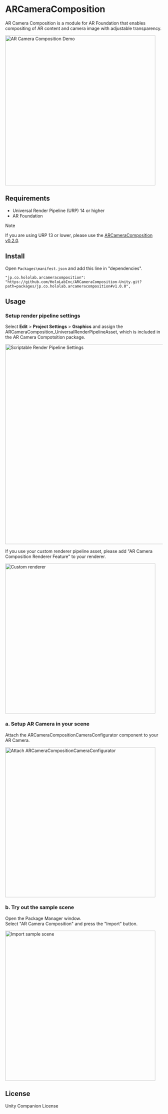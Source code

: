 # ARCameraComposition

AR Camera Composition is a module for AR Foundation that enables compositing of AR content and camera image with adjustable transparency.

<img width="480" alt="AR Camera Composition Demo" src="https://user-images.githubusercontent.com/4415085/220044421-d22168c3-1666-4d2e-9bc9-6f6162484193.gif">

## Requirements

- Universal Render Pipeline (URP) 14 or higher
- AR Foundation

> [!NOTE]
> If you are using URP 13 or lower, please use the [ARCameraComposition v0.2.0](https://github.com/HoloLabInc/ARCameraComposition-Unity/blob/v0.2.0/README.md).

## Install

Open `Packages\manifest.json` and add this line in "dependencies".

```
"jp.co.hololab.arcameracomposition": "https://github.com/HoloLabInc/ARCameraComposition-Unity.git?path=packages/jp.co.hololab.arcameracomposition#v1.0.0",
```

## Usage

### Setup render pipeline settings

Select **Edit** > **Project Settings** > **Graphics** and assign the ARCameraComposition_UniversalRenderPipelineAsset, which is included in the AR Camera Compotsition package.

<img width="640" alt="Scriptable Render Pipeline Settings" src="https://user-images.githubusercontent.com/4415085/219991309-930e7b1b-45ff-4527-accc-72fb6f311912.png">

<br>

If you use your custom renderer pipeline asset, please add "AR Camera Composition Renderer Feature" to your renderer.

<img width="480" alt="Custom renderer" src="https://user-images.githubusercontent.com/4415085/220015858-2349b77a-10dd-453f-bbb6-7f570594c69a.png">

### a. Setup AR Camera in your scene

Attach the ARCameraCompositionCameraConfigurator component to your AR Camera.

<img width="480" alt="Attach ARCameraCompositionCameraConfigurator" src="https://github.com/HoloLabInc/ARCameraComposition-Unity/assets/4415085/1198d76d-f36a-4732-acc8-84d52bd1d0cd">

### b. Try out the sample scene

Open the Package Manager window.  
Select "AR Camera Composition" and press the "Import" button.

<img width="480" alt="Import sample scene" src="https://user-images.githubusercontent.com/4415085/220215799-f1253dc5-efe7-4023-ae03-da2e8ae8720f.png">

## License

Unity Companion License
